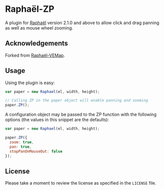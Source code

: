 # Raphaël-ZP

A plugin for [Raphaël](http://raphaeljs.com/) version 2.1.0 and above to allow
click and drag panning as well as mouse wheel zooming.

## Acknowledgements

Forked from [Raphaël-VEMap](https://github.com/christocracy/raphael-vemap).

## Usage

Using the plugin is easy:

```javascript
var paper = new Raphael(el, width, height);

// Calling ZP in the paper object will enable panning and zooming
paper.ZP();
```

A configuration object may be passed to the ZP function with the following
options (the values in this snippet are the defaults):

```javascript
var paper = new Raphael(el, width, height);

paper.ZP({
  zoom: true,
  pan: true,
  stopPanOnMouseOut: false
});
```

## License

Please take a moment to review the license as specified in the `LICENSE` file.
